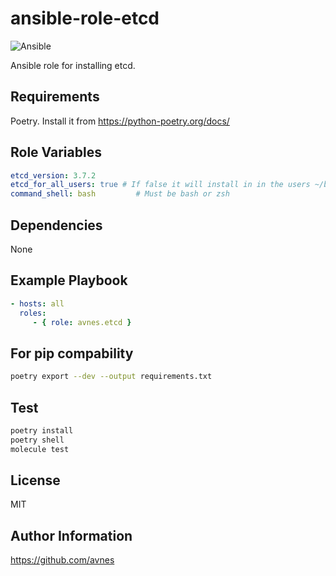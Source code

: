 # ansible-role-etcd

![Ansible](https://github.com/avnes/ansible-role-etcd/actions/workflows/ansible.yaml/badge.svg)

Ansible role for installing etcd.

## Requirements

Poetry. Install it from <https://python-poetry.org/docs/>

## Role Variables

```yaml
etcd_version: 3.7.2
etcd_for_all_users: true # If false it will install in in the users ~/bin directory
command_shell: bash         # Must be bash or zsh
```

## Dependencies

None

## Example Playbook

```yaml
- hosts: all
  roles:
     - { role: avnes.etcd }
```

## For pip compability

```bash
poetry export --dev --output requirements.txt
```

## Test

```bash
poetry install
poetry shell
molecule test
```

## License

MIT

## Author Information

<https://github.com/avnes>
